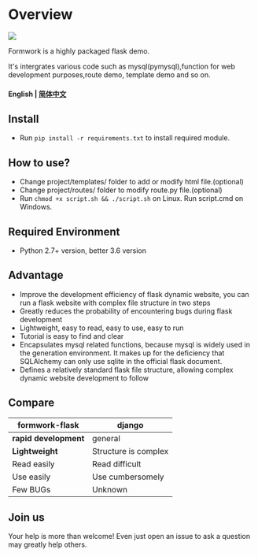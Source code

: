 # Overview

[![](https://img.shields.io/badge/github-issues-%2365A30D?style=flat-square&logo=github)](https://github.com/Oumae-Kumiko/time-zone-date/issues)

Formwork is a highly packaged flask demo.

It's intergrates various code such as mysql(pymysql),function for web development purposes,route demo, template demo and so on.

#### English | [简体中文](/README_CN.md)

## Install

- Run ```pip install -r requirements.txt``` to install required module.

## How to use?

- Change project/templates/ folder to add or modify html file.(optional)
- Change project/routes/ folder to modify route.py file.(optional)
- Run  ```chmod +x script.sh && ./script.sh``` on Linux. Run script.cmd on Windows.

## Required Environment

- Python 2.7+ version, better 3.6 version

## Advantage
- Improve the development efficiency of flask dynamic website, you can run a flask website with complex file structure in two steps
- Greatly reduces the probability of encountering bugs during flask development
- Lightweight, easy to read, easy to use, easy to run
- Tutorial is easy to find and clear
- Encapsulates mysql related functions, because mysql is widely used in the generation environment. It makes up for the deficiency that SQLAlchemy can only use sqlite in the official flask document.
- Defines a relatively standard flask file structure, allowing complex dynamic website development to follow 

## Compare 
|formwork-flask|django|
|---|---|
|**rapid development**|general|
|**Lightweight**|Structure is complex|
|Read easily|Read difficult|
|Use easily|Use cumbersomely|
|Few BUGs|Unknown|

## Join us

Your help is more than welcome! Even just open an issue to ask a question may greatly help others.

